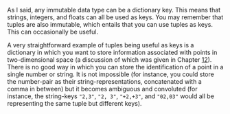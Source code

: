 As I said, any immutable data type can be a dictionary key. This means
that strings, integers, and floats can all be used as keys. You may
remember that tuples are also immutable, which entails that you can use
tuples as keys. This can occasionally be useful.

A very straightforward example of tuples being useful as keys is a
dictionary in which you want to store information associated with points
in two-dimensional space (a discussion of which was given in Chapter
<a href="#ch:tuples" data-reference-type="ref" data-reference="ch:tuples">12</a>).
There is no good way in which you can store the identification of a
point in a single number or string. It is not impossible (for instance,
you could store the number-pair as their string-representations,
concatenated with a comma in between) but it becomes ambiguous and
convoluted (for instance, the string-keys `"2,3"`, `"2, 3"`, `"+2,+3"`,
and `"02,03"` would all be representing the same tuple but different
keys).
